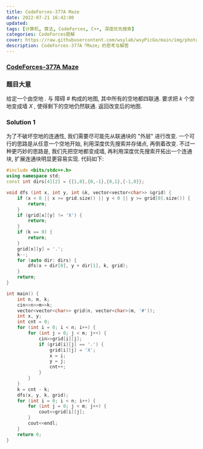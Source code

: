 ```yaml
---
title: CodeForces-377A Maze 
date: 2022-07-21 16:42:00
updated:
tags: [计算机, 算法, CodeForces, C++, 深度优先搜索]
categories: CodeForces题解
cover: https://raw.githubusercontent.com/wsylab/wsyPicGo/main/img/photo-1574390353491-92705370c72e
description: CodeForces-377A「Maze」的思考与解答
---
```

### [CodeForces-377A Maze](https://codeforces.com/problemset/problem/377/A)
### 题目大意
给定一个由空地 $.$ 与 障碍 $\#$ 构成的地图, 其中所有的空地都四联通. 要求把 $k$ 个空地变成墙 $X$ , 使得剩下的空地仍然联通. 返回改变后的地图.
### Solution 1
为了不破坏空地的连通性, 我们需要尽可能先从联通块的 "外层" 进行改变. 一个可行的思路是从任意一个空地开始, 利用深度优先搜索并存储点, 再倒着改变. 不过一种更巧妙的思路是, 我们先把空地都变成墙, 再利用深度优先搜索开拓出一个连通块, 扩展连通块明显更容易实现.
代码如下:
```C++
#include <bits/stdc++.h>
using namespace std;
const int dirs[4][2] = {{1,0},{0,-1},{0,1},{-1,0}};

void dfs (int x, int y, int &k, vector<vector<char>> &grid) {
    if (x < 0 || x >= grid.size() || y < 0 || y >= grid[0].size()) {
        return;
    }
    if (grid[x][y] != 'X') {
        return;
    }
    if (k == 0) {
        return;
    }
    grid[x][y] = '.';
    k--;
    for (auto dir: dirs) {
        dfs(x + dir[0], y + dir[1], k, grid);
    }
    return;
}

int main() {
    int n, m, k;
    cin>>n>>m>>k;
    vector<vector<char>> grid(n, vector<char>(m, '#'));
    int x, y;
    int cnt = 0;
    for (int i = 0; i < n; i++) {
        for (int j = 0; j < m; j++) {
            cin>>grid[i][j];
            if (grid[i][j] == '.') {
                grid[i][j] = 'X';
                x = i;
                y = j;
                cnt++;
            }
        }
    }
    k = cnt - k;
    dfs(x, y, k, grid);
    for (int i = 0; i < n; i++) {
        for (int j = 0; j < m; j++) {
            cout<<grid[i][j];
        }
        cout<<endl;
    }
    return 0;
}
```
